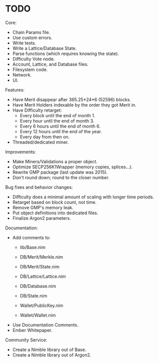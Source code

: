 # TODO

Core:
- Chain Params file.
- Use custom errors.
- Write tests.
- Write a Lattice/Database State.
- Parse functions (which requires knowing the state).
- Difficulty Vote node.
- Account, Lattice, and Database files.
- Filesystem code.
- Network.
- UI.

Features:
- Have Merit disappear after 365.25\*24\*6 (52596) blocks.
- Have Merit Holders indexable by the order they got Merit in.
- Have Difficulty retarget:
    - Every block until the end of month 1.
    - Every hour until the end of month 3.
    - Every 6 hours until the end of month 6.
    - Every 12 hours until the end of the year.
    - Every day from then on.
- Threaded/dedicated miner.

Improvements:
- Make Miners/Validations a proper object.
- Optimize SECP256K1Wrapper (memory copies, splices...).
- Rewrite GMP package (last update was 2015).
- Don't round down; round to the closer number.

Bug fixes and behavior changes:
- Difficulty does a minimal amount of scaling with longer time periods.
- Retarget based on block count, not time.
- Remove GMP's memory leak.
- Put object definitions into dedicated files.
- Finalize Argon2 parameters.

Documentation:
- Add comments to:
    - lib/Base.nim

    - DB/Merit/Merkle.nim
    - DB/Merit/State.nim

    - DB/Lattice/Lattice.nim

    - DB/Database.nim
    - DB/State.nim

    - Wallet/PublicKey.nim
    - Wallet/Wallet.nim
- Use Documentation Comments.
- Ember Whitepaper.

Community Service:
- Create a Nimble library out of Base.
- Create a Nimble library out of Argon2.
